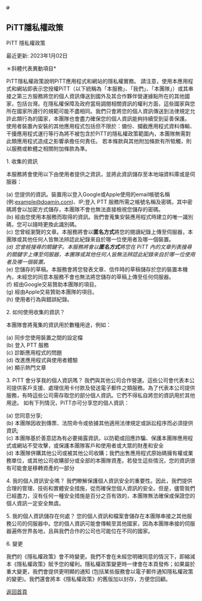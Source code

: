 ##### o
## PiTT隱私權政策

PiTT 隱私權政策

最近更新: 2023年1月02日  

＊斜體代表異動項目*

PiTT隱私權政策說明PiTT應用程式和網站的隱私權實務。
請注意，使用本應用程式和網站即表示您授權PiTT（以下統稱為「本服務」、「我們」、「本團隊」）或其串接之第三方服務將您的個人資訊傳送到國外及其合作夥伴營運據點所在的其他國家，包括台灣。在隱私權保障及政府當局調閱相關資訊的權利方面，這些國家與您所在國家所遵行的規範可能不盡相同。我們只會將您的個人資訊傳送到法律規定允許此類行為的國家，本團隊也會盡力確保您的個人資訊能夠持續受到妥善保護。
使用者裝置內安裝的其他應用程式包括但不限於：備份、攔截應用程式資料傳輸、干擾應用程式運行等行為將不被包含於PiTT的隱私權政策範圍內，本團隊無需對此類應用程式造成之影響承擔任何責任。
若本條款與其他附加條款有所牴觸，則以服務或軟體之相關附加條款為準。


1\. 收集的資訊

本服務將會使用以下由使用者提供之資訊，並將此資訊儲存至本地端資料庫或是伺服器：

(a) 您提供的資訊。裝置用以登入Google或Apple使用的email帳號名稱(例:example@doamin.com)、IP;登入 PTT 服務所需之帳號名稱及密碼，其中密碼將會以加密方式儲存，本團隊不會也無法直接檢視您儲存的密碼。  
(b) 經由您使用本服務而取得的資訊。我們會蒐集安裝應用程式時建立的唯一識別碼，您可以隨時更換此識別碼。  
(c) 您曾經瀏覽的文章。本服務將會以**匿名方式**將您的閱讀紀錄上傳至伺服器，本團隊或其他任何人皆無法辨認此紀錄來自於哪一位使用者及哪一個裝置。  
*(d) 您曾經搜尋的關鍵字。本服務將會以**匿名方式**將您在 PiTT 內的文章列表搜尋的關鍵字上傳至伺服器，本團隊或其他任何人皆無法辨認此紀錄來自於哪一位使用者及哪一個裝置。*  
(e) 您儲存的草稿。本服務會將您發表文章、信件時的草稿儲存於您的裝置本機內，未經您的同意本服務不會也無法將您儲存的草稿上傳至任何伺服器。  
(f) 經由Google交易贊助本團隊的項目。  
(g) 經由Apple交易贊助本團隊的項目。  
(h) 使用者行為與錯誤紀錄。  


2\. 如何使用收集的資訊？

本團隊會將蒐集的資訊用於數種用途，例如：

(a) 同步您使用裝置之間的設定檔  
(b) 登入 PTT 服務  
(c) 診斷應用程式的問題  
(d) 改進應用程式與使用者體驗  
(e) 顯示熱門文章  


3\. PiTT 會分享我的個人資訊嗎？
我們與其他公司合作營運。這些公司會代表本公司提供客戶支援、處理信用卡付款及發送電子郵件之類服務。為了代表本公司提供服務，有時這些公司需存取您的部分個人資訊。它們不得私自將您的資訊用於其他用途。
如有下列情況，PiTT亦可分享您的個人資訊：

(a) 您同意分享;  
(b) 本團隊因收到傳票、法院命令或依據其他適用法律規定或訴訟程序而必須提供資訊;  
(c) 本團隊基於善意認為有必要揭露資訊，以防範或回應詐騙、保護本團隊應用程式或網站不受攻擊，或保護本團隊客戶和使用者或大眾的財產和安全  
(d) 本團隊併購其他公司或被其他公司收購；我們出售應用程式原始碼擁有權或業務單位，或其他公司收購部分或全部的本團隊資產。若發生這些情況，您的資訊很有可能會是移轉資產的一部分  


4\. 我的個人資訊安全嗎？
我們瞭解保護個人資訊安全的重要性。因此，我們提供合理的管理、技術和實體安全措施，從而確保您個人資訊的安全。但是，儘管我們已經盡力，沒有任何一種安全措施是百分之百有效的，本團隊無法確保或保證您的個人資訊一定安全無虞。


5\. 我的個人資訊儲存在何處？
您的個人資訊和檔案會儲存在本團隊串接之其他服務公司的伺服器中。您的個人資訊可能會傳輸至其他國家，因為本團隊串接的伺服器遍佈世界各地，且與我們合作的公司也可能位在不同的國家。


6\. 變更

我們的《隱私權政策》會不時變更。我們不會在未經您明確同意的情況下，即縮減本《隱私權政策》賦予您的權利。隱私權政策變更時一律會在本頁發佈；如果屬於重大變更，我們會提供更明顯的通知 (包括某些服務會以電子郵件通知隱私權政策的變更)。我們還會將本《隱私權政策》的舊版加以封存，方便您回顧。  
  
[返回首頁](https://kimieno.github.io/ios.pitt) 